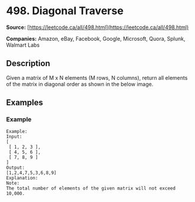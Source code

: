 # 498. Diagonal Traverse

**Source:** [https://leetcode.ca/all/498.html](https://leetcode.ca/all/498.html)

**Companies:** Amazon, eBay, Facebook, Google, Microsoft, Quora, Splunk, Walmart Labs

## Description

Given a matrix of M x N elements (M rows, N columns), return all elements of the matrix in
        diagonal order as shown in the below image.

## Examples

### Example

```
Example:
Input:
[
 [ 1, 2, 3 ],
 [ 4, 5, 6 ],
 [ 7, 8, 9 ]
]
Output:
[1,2,4,7,5,3,6,8,9]
Explanation:
Note:
The total number of elements of the given matrix will not exceed 10,000.
```

